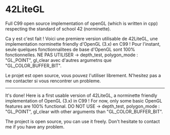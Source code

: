 # 42LiteGL
Full C99 open source implementation of openGL (which is written in cpp) respecting the standard of school 42 (norminette).


Ca y est c'est fait ! Voici une premiere version utilisable de 42LiteGL, une implementation norminette friendly d'OpenGL (3.x) en C99 !
Pour l'instant, seule quelques fonctionnalitees de base d'OpenGL sont 100% fonctionnelles. 
NE PAS UTILISER -> depth_test, polygon_mode : "GL_POINT", gl_clear avec d'autres argumetns que "GL_COLOR_BUFFER_BIT".

Le projet est open source, vous pouvez l'utiliser librement. N'hesitez pas a me contacter si vous rencontrer un probleme.

-----------------------------------------------------

It's done! Here is a first usable version of 42LiteGL, a norminette friendly implementation of OpenGL (3.x) in C99 !
For now, only some basic OpenGL features are 100% functional. 
DO NOT USE -> depth_test, polygon_mode : "GL_POINT", gl_clear with other arguments than "GL_COLOR_BUFFER_BIT".

The project is open source, you can use it freely. Don't hesitate to contact me if you have any problem.